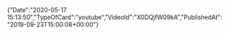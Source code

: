 ﻿{"Date":"2020-05-17 15:13:50","TypeOfCard":"youtube","VideoId":"X0DQjfW09kA","PublishedAt":"2019-09-23T15:00:08+00:00"}
